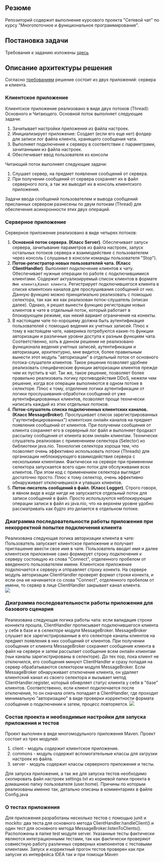 ## Резюме
Репозиторий содержит выполнение курсового проекта "Сетевой чат" по курсу "Многопоточное и функциональное 
программирование".
## Постановка задачи
Требования к заданию изложены [здесь](https://github.com/netology-code/jd-homeworks/blob/master/diploma/networkchat.md "Постановка задачи")
## Описание архитектуры решения
Согласно [требованиям](https://github.com/netology-code/jd-homeworks/blob/master/diploma/networkchat.md "Постановка задачи")
решение состоит из двух приложений: сервера и клиента.
### Клиентское приложение
Клиентское приложение реализовано в виде двух потоков (Thread): Основного и Читающего. 
Основной поток выполняет следующие задачи:
1. Зачитывает настройки приложения из файла настроек.
2. Инициализирует приложение: Создает (если его еще нет) фолдер для записи лог файла клиента, хранящего сообщения чата.
3. Выполняет подключение к серверу в соответствии с параметрами, зачитанными из файла настроек.
4. Обеспечивает ввод пользователя из консоли

Читающий поток выполняет следующие задачи:
1. Слушает сервер, на предмет появления сообщений от сервера. 
2. При получении сообщений от сервера сохраняет их в файл серверного лога, а так же выводит их в консоль клиентского
приложения.

Задачи ввода сообщений пользователем и вывода сообщений присланных сервером разнесены по двум потокам (Thread) для
обеспечения асинхронности этих двух операций. 
### Серверное приложение
Серверное приложение реализовано в виде четырех потоков:
1. <strong>Основной поток сервера. (Класс Server)</strong>. Обеспечивает запуск сервера, зачитывание параметров из
файла настроек, запуск остальных потоков сервера и взаимодействие с пользователем через консоль (
слушанье в консоли команды пользователя "Stop").
2. <strong>Поток-регистратор новых пользователей чата. (Класс ClientHandler)</strong>. Выполняет подключение 
клиентов к чату. Обеспечивает нужные операции по работе с подключившимися клиентами. Содержит актуализируемый 
список клиентов в формате `Имя клиента`,`Канал клиента`. Регистрирует подключившегося клиента в списке 
клиентских каналов для прослушивания сообщений от них. Данную функцию можно принципиально реализовать с помощью 
селектора, так как же как реализован поток-слушатель (описан далее). Однако, я решил вынести функцию регистрации 
новых клиентов в чате в отдельный поток, который работает в блокирующем режиме, как некий вариант ограничения на 
конекты. 
3. В настоящем чате по-хорошему
должна быть аутентификация пользователей с помощью ведения их учетных записей. Плюс к тому в настоящем чате,
наверняка потребуются какие-то функции авторизации и различные уровни доступа к разным функциям чата. Соответственно,
хоть в данном решении не реализовано функционала ведения учетных записей, аутентификации и авторизации, 
архитектурно, мне видится, более правильным вынести этот модуль "авторизации" в отдельный поток от основного
потока-слушателя клиентов. Такое решение позволяет удобнее реализовать специфические функции авторизации клиентов
прежде чем их пустить в чат.  Так же, такое решение, позволяет более правильно реализовать логику противодействия
DDoS, нежели чем решение, когда все операции выполняются в одном потоке в селекторе. Плюс к тому, отделение логики
аутентификации от логики прослушивания-обработки сообщений от уже аутентифицированных клиентов, позволяет проще 
технически написать каждый из этих отдельных потоков. 
4. <strong>Поток-слушатель списка подключенных клиентских каналов. (Класс MessageBroker)</strong>. Прослушивает 
список зарегистрированных ("аутентифицированных") клиентских онлайн каналов на предмет появления сообщений от клиентов.
При получении сообщения от клиента сохраняет его в серверный лог файл и выполняет бродкаст рассылку сообщения 
от клиента всем онлайн клиентам. Технически слушатель реализован с применением селектора (Selector) из библиотеки 
java.nio. Технология селектора хороша тем, что позволяет очень эффективно использовать потоки (Threads) для организации 
неблокирующего взаимодействия сервера с несколькими клиентами. Фактически на сервере при применении селектора 
запускается всего один поток для обслуживания всех клиентов. При этом код с применением селектора выглядит достаточно 
просто. Плюс к тому селектор, очень эффективно обнаруживает отключившихся и упавших клиентов. 
5. <strong>Поток-писатель сообщений в файл. (Класс Logger)</strong>. Строго говоря, в явном виде в коде нигде не
запускается отдельный поток для записи сообщений в файл. Просто используются неблокирующие операции записи в файл 
из java.nio, что на верхнем уровне удобно рассматривать как будто это делается в отдельном потоке.

### Диаграмма последовательности работы приложения при некорректной попытке подключения клиента
Реализована следующая логика авторизации клиента в чате: Пользователь запускает клиентское приложение и 
получает приглашение ввести свое имя в чате. Пользователь вводит имя и далее клиентское приложение само формирует
строку подключения к серверу состоящую из слова "Connect", отделенного пробелом от введенного пользователем имени.
Клиентское приложение подключается к серверу и отправляет строку конекта. На сервере модуль авторизации 
ClientHandler проверят формат строки конекта, и если она не начинается со слова "Connect", отделенного пробелом 
от имени, то сервер в лице ClientHandler закрывает канал клиента.  
![](NegativeSequence.png)

### Диаграмма последовательности работы приложения для базового сценария
Реализована следующая логика работы чата: если валидация строки коннекта прошла, ClientHandler прописывает 
подключившегося клиента у себя в базе и в селекторе модуля MessageBroker. MessageBroker слушает все зарегистрированные
в его селекторе каналы клиентов на предмет появления в них сообщений от клиентов. При получении сообщения от клиента
MessageBroker сохраняет сообщение клиента в файл на сервере и затем рассылает сообщение всем онлайн клиентам 
(чьи каналы зарегистрированы в селекторе). До тех пор, пока клиент не отключился, его сообщения минуют ClientHandler
и сразу попадая на сервер обрабатываются селектором модуля MessageBroker. Если MessageBroker обнаруживает отключение
клиента, он удаляет клиентский канал из своего селектора и вызывает метод ClientHandler.register, который обнврляет
статус клиента у себя в "базе" клиентов. Соответственно, если клиент подключается после отключения, то он
сначала опять попадает в ClientHandler, где проходит минимальную "авторизацию" в виде проверки корректности 
формата сообщения о подключении и затем, процесс повторяется.
![](BaseSequence.png)

### Состав проекта и необходимые настройки для запуска приложения и тестов
Проект выполнен в виде многомодульного приложения Maven. Проект состоит из трех модулей:
1. сlient - модуль содержит клиентское приложение.
2. commons - модуль содержит вспомогательные классы для загрузки настроек из файла. 
3. server - модуль содержит классы серверного приложения и тесты.

Для запуска приложения, а так же для запуска тестов необходимо скопировать файл настроек settings.txt из 
корневой папки проекта в домашнюю папку пользователя (user.home). Причины по которым реализованы именно так, детально 
описаны в комментариях в файле Config.java

### О тестах приложения
Для приложения разработаны несколько тестов с помощью junit и mockito: два теста для основного метода 
ClientHandler.handleClient() и один тест для основного метода MessageBroker.listenToClients(). Расположены в папке
test модуля server. 
Указанные тесты фактически являются интеграционными тестами, так как фактически проверяют совместную работу
различных серверных компонентов с тестовыми клиентами.
Запуск и корректный прогон тестов проверен как при запуске из интерфейса IDEA так и при помощи Maven


